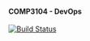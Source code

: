 #### COMP3104 - DevOps
[![Build Status](https://travis-ci.org/vitalyTO/comp3104.svg?branch=master)](https://travis-ci.org/vitalyTO/comp3104)
